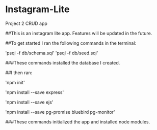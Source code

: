 # Instagram-Lite
Project 2 CRUD app

##This is an instagram lite app. Features will be updated in the future.

##To get started I ran the following commands in the terminal:

'psql -f db/schema.sql'
'psql -f db/seed.sql'

###These commands installed the database I created.

##I then ran:

'npm init'

'npm install --save express'

'npm install --save ejs'

'npm install --save pg-promise bluebird pg-monitor'

###These commands initialized the app and installed node modules.
